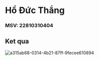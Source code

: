 # Hồ Đức Thắng
### MSV: 22810310404
## Ket qua

![a315ab68-0314-4b21-87ff-9fecee610894](https://github.com/user-attachments/assets/bce95401-d7c9-4c5d-973b-4a905a1e11ff)
